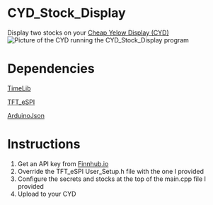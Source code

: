 # CYD_Stock_Display
Display two stocks on your [Cheap Yelow Display (CYD)](https://github.com/witnessmenow/ESP32-Cheap-Yellow-Display)
![Picture of the CYD running the CYD_Stock_Display program](https://i.imgur.com/KCgmdfg.jpeg)

# Dependencies
[TimeLib](https://github.com/PaulStoffregen/Time.git)

[TFT_eSPI](https://github.com/Bodmer/TFT_eSPI)

[ArduinoJson](https://github.com/bblanchon/ArduinoJson)

# Instructions
1. Get an API key from [Finnhub.io](https://finnhub.io/)
2. Override the TFT_eSPI User_Setup.h file with the one I provided
3. Configure the secrets and stocks at the top of the main.cpp file I provided
4. Upload to your CYD
